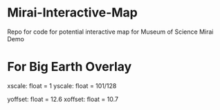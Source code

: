 # Mirai-Interactive-Map
Repo for code for potential interactive map for Museum of Science Mirai Demo

# For Big Earth Overlay

xscale: float = 1
yscale: float = 101/128

yoffset: float = 12.6
xoffset: float = 10.7
